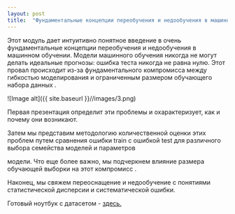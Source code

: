 ```yaml
---
layout: post
title:  "Фундаментальные концепции переобучения и недообучения в машинном обучении."
---
```


Этот модуль дает интуитивно понятное введение в очень фундаментальные концепции переобучения и недообучения в машинном обучении.
Модели машинного обучения никогда не могут делать идеальные прогнозы: ошибка теста никогда не равна нулю. 
Этот провал происходит из-за фундаментального компромисса 
между гибкостью моделирования и ограниченным размером обучающего набора данных .

![Image alt]({{ site.baseurl }}//images/3.png)




Первая презентация определит эти проблемы и охарактеризует, как и почему они возникают.

Затем мы представим методологию количественной оценки этих проблем путем сравнения ошибки train с ошибкой test для различного выбора семейства моделей и параметров

модели. Что еще более важно, мы подчеркнем влияние размера обучающей выборки на этот компромисс .

Наконец, мы свяжем переоснащение и недообучение с понятиями статистической дисперсии и систематической ошибки.

Готовый ноутбук с датасетом - [здесь.](https://github.com/UzunDemir/SELECTING-THE-BEST-MODEL) 

